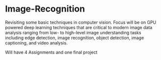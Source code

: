 # Image-Recognition
Revisiting some basic techniques in computer vision. Focus will be on GPU powered deep learning techniques that are critical to modern image data analysis ranging from low- to high-level image understanding tasks including edge detection, image recognition, object detection, image captioning, and video analysis.

Will have 4 Assignments and one final project
